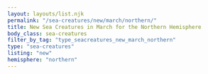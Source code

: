 ```yaml
---
layout: layouts/list.njk
permalink: "/sea-creatures/new/march/northern/"
title: New Sea Creatures in March for the Northern Hemisphere
body_class: sea-creatures
filter_by_tag: "type_seacreatures_new_march_northern"
type: "sea-creatures"
listing: "new"
hemisphere: "northern"
---
```

